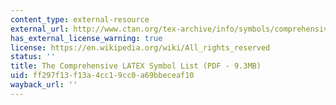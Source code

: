 ```yaml
---
content_type: external-resource
external_url: http://www.ctan.org/tex-archive/info/symbols/comprehensive/symbols-letter.pdf
has_external_license_warning: true
license: https://en.wikipedia.org/wiki/All_rights_reserved
status: ''
title: The Comprehensive LATEX Symbol List (PDF - 9.3MB)
uid: ff297f13-f13a-4cc1-9cc0-a69bbeceaf10
wayback_url: ''
---
```

